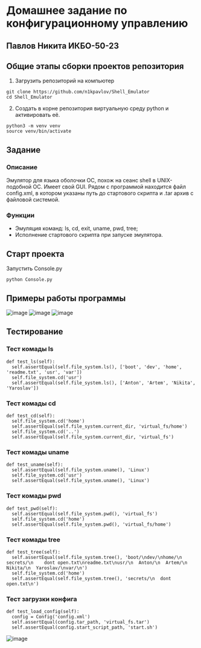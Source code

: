 # Домашнее задание по конфигурационному управлению
## Павлов Никита ИКБО-50-23
## Общие этапы сборки проектов репозитория
1. Загрузить репозиторий на компьютер
```
git clone https://github.com/n1kpavlov/Shell_Emulator
cd Shell_Emulator
```
2. Создать в корне репозитория виртуальную среду python и активировать её.
```
python3 -m venv venv
source venv/bin/activate
```
## Задание
### Описание
Эмулятор для языка оболочки ОС, похож на сеанс shell в UNIX-подобной ОС. Имеет свой GUI. Рядом с программой находится файл config.xml, в котором указаны путь до стартового скрипта и .tar архив с файловой системой.

### Функции
- Эмуляция команд: ls, cd, exit, uname, pwd, tree;
- Исполнение стартового скрипта при запуске эмулятора.
## Старт проекта
Запустить Console.py
```
python Console.py
```

## Примеры работы программы
![image](https://github.com/user-attachments/assets/03a47e32-71b2-4723-923b-27f39a396235)
![image](https://github.com/user-attachments/assets/eefd36b5-5e44-465f-a131-db4e7405449d)
![image](https://github.com/user-attachments/assets/27d219b4-0080-430a-a307-dd901ec74e50)

## Тестирование
### Тест комады ls
```
def test_ls(self):
  self.assertEqual(self.file_system.ls(), ['boot', 'dev', 'home', 'readme.txt', 'usr', 'var'])
  self.file_system.cd('usr')
  self.assertEqual(self.file_system.ls(), ['Anton', 'Artem', 'Nikita', 'Yaroslav'])
```
### Тест комады cd
```
def test_cd(self):
  self.file_system.cd('home')
  self.assertEqual(self.file_system.current_dir, 'virtual_fs/home')
  self.file_system.cd('..')
  self.assertEqual(self.file_system.current_dir, 'virtual_fs')
```
### Тест комады uname
```
def test_uname(self):
  self.assertEqual(self.file_system.uname(), 'Linux')
  self.file_system.cd('usr')
  self.assertEqual(self.file_system.uname(), 'Linux')
```
### Тест комады pwd
```
def test_pwd(self):
  self.assertEqual(self.file_system.pwd(), 'virtual_fs')
  self.file_system.cd('home')
  self.assertEqual(self.file_system.pwd(), 'virtual_fs/home')
```
### Тест комады tree
```
def test_tree(self):
  self.assertEqual(self.file_system.tree(), 'boot/\ndev/\nhome/\n  secrets/\n    dont open.txt\nreadme.txt\nusr/\n  Anton/\n  Artem/\n  Nikita/\n  Yaroslav/\nvar/\n')
  self.file_system.cd('home')
  self.assertEqual(self.file_system.tree(), 'secrets/\n  dont open.txt\n')
```
### Тест загрузки конфига
```
def test_load_config(self):
  config = Config('config.xml')
  self.assertEqual(config.tar_path, 'virtual_fs.tar')
  self.assertEqual(config.start_script_path, 'start.sh')
```
![image](https://github.com/user-attachments/assets/3e4b0c85-d490-44bd-bd1f-f7730fe838d8)
